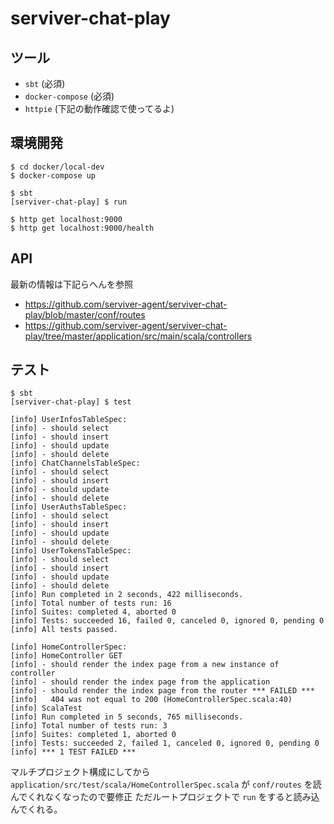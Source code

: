# serviver-chat-play

## ツール

* `sbt` (必須)
* `docker-compose` (必須)
* `httpie` (下記の動作確認で使ってるよ)

## 環境開発

```
$ cd docker/local-dev
$ docker-compose up
```

```
$ sbt
[serviver-chat-play] $ run
```

```
$ http get localhost:9000
$ http get localhost:9000/health
```


## API

最新の情報は下記らへんを参照

* https://github.com/serviver-agent/serviver-chat-play/blob/master/conf/routes
* https://github.com/serviver-agent/serviver-chat-play/tree/master/application/src/main/scala/controllers


## テスト

```
$ sbt
[serviver-chat-play] $ test
```

```
[info] UserInfosTableSpec:
[info] - should select
[info] - should insert
[info] - should update
[info] - should delete
[info] ChatChannelsTableSpec:
[info] - should select
[info] - should insert
[info] - should update
[info] - should delete
[info] UserAuthsTableSpec:
[info] - should select
[info] - should insert
[info] - should update
[info] - should delete
[info] UserTokensTableSpec:
[info] - should select
[info] - should insert
[info] - should update
[info] - should delete
[info] Run completed in 2 seconds, 422 milliseconds.
[info] Total number of tests run: 16
[info] Suites: completed 4, aborted 0
[info] Tests: succeeded 16, failed 0, canceled 0, ignored 0, pending 0
[info] All tests passed.

[info] HomeControllerSpec:
[info] HomeController GET
[info] - should render the index page from a new instance of controller
[info] - should render the index page from the application
[info] - should render the index page from the router *** FAILED ***
[info]   404 was not equal to 200 (HomeControllerSpec.scala:40)
[info] ScalaTest
[info] Run completed in 5 seconds, 765 milliseconds.
[info] Total number of tests run: 3
[info] Suites: completed 1, aborted 0
[info] Tests: succeeded 2, failed 1, canceled 0, ignored 0, pending 0
[info] *** 1 TEST FAILED ***
```

マルチプロジェクト構成にしてから
`application/src/test/scala/HomeControllerSpec.scala` が
`conf/routes` を読んでくれなくなったので要修正
ただルートプロジェクトで `run` をすると読み込んでくれる。
